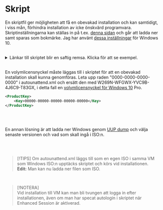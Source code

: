 # Skript  

En skriptfil ger möjligheten att få en obevakad installation och kan samtidigt, i viss mån, förhindra installation av icke önskvärd programvara. Skriptinställningarna kan ställas in på t.ex. [denna sidan](www.https://schneegans.de/windows/unattend-generator/) och går att ladda ner samt sparas som bokmärke. Jag har använt [dessa inställningar](https://schneegans.de/windows/unattend-generator/?LanguageMode=Unattended&UILanguage=en-US&UserLocale=sv-SE&KeyboardLayout=041d%3A0000041d&GeoLocation=221&ProcessorArchitecture=amd64&ComputerNameMode=Random&TimeZoneMode=Implicit&PartitionMode=Unattended&PartitionLayout=GPT&EspSize=300&RecoveryMode=Partition&RecoverySize=1000&WindowsEditionMode=Unattended&WindowsEdition=pro&UserAccountMode=Unattended&AccountName0=Admin&AccountPassword0=password&AccountGroup0=Administrators&AccountName1=&AccountName2=&AccountName3=&AccountName4=&AutoLogonMode=Own&PasswordExpirationMode=Default&LockoutMode=Default&DisableSystemRestore=true&EnableLongPaths=true&HardenSystemDriveAcl=true&AllowPowerShellScripts=true&DisableLastAccess=true&NoAutoRebootWithLoggedOnUsers=true&TurnOffSystemSounds=true&DisableAppSuggestions=true&DisableWidgets=true&WifiMode=Interactive&ExpressSettings=DisableAll&Remove3DViewer=true&RemoveBingSearch=true&RemoveCalculator=true&RemoveCamera=true&RemoveClipchamp=true&RemoveClock=true&RemoveCopilot=true&RemoveCortana=true&RemoveDevHome=true&RemoveFamily=true&RemoveFeedbackHub=true&RemoveGetHelp=true&RemoveInternetExplorer=true&RemoveMailCalendar=true&RemoveMaps=true&RemoveMathInputPanel=true&RemoveNews=true&RemoveNotepadClassic=true&RemoveOneDrive=true&RemoveOneNote=true&RemoveOpenSSHClient=true&RemovePaint=true&RemovePaint3D=true&RemovePeople=true&RemovePhotos=true&RemovePowerAutomate=true&RemovePowerShellISE=true&RemoveQuickAssist=true&RemoveSkype=true&RemoveSnippingTool=true&RemoveSolitaire=true&RemoveStepsRecorder=true&RemoveStickyNotes=true&RemoveTeams=true&RemoveGetStarted=true&RemoveToDo=true&RemoveVoiceRecorder=true&RemoveWeather=true&RemoveWindowsMediaPlayer=true&RemoveZuneMusic=true&RemoveWindowsTerminal=true&RemoveWordPad=true&RemoveXboxApps=true&RemoveYourPhone=true&SystemScript0=&SystemScriptType0=Cmd&SystemScript1=&SystemScriptType1=Ps1&SystemScript2=&SystemScriptType2=Reg&SystemScript3=&SystemScriptType3=Vbs&DefaultUserScript0=&DefaultUserScriptType0=Reg&DefaultUserScript1=&DefaultUserScriptType1=Reg&DefaultUserScript2=&DefaultUserScriptType2=Reg&DefaultUserScript3=&DefaultUserScriptType3=Reg&FirstLogonScript0=&FirstLogonScriptType0=Cmd&FirstLogonScript1=&FirstLogonScriptType1=Ps1&FirstLogonScript2=&FirstLogonScriptType2=Reg&FirstLogonScript3=&FirstLogonScriptType3=Vbs&UserOnceScript0=&UserOnceScriptType0=Cmd&UserOnceScript1=&UserOnceScriptType1=Ps1&UserOnceScript2=&UserOnceScriptType2=Reg&UserOnceScript3=&UserOnceScriptType3=Vbs&WdacMode=Skip) för Windows 10.  

</br>  

<details>

<summary>Länkar till skriptet blir en saftig remsa. Klicka för att se exempel.</summary>

https://schneegans.de/windows/unattend-generator/?LanguageMode=Unattended&UILanguage=en-US&UserLocale=sv-SE&KeyboardLayout=041d%3A0000041d&GeoLocation=221&ProcessorArchitecture=amd64&ComputerNameMode=Random&TimeZoneMode=Implicit&PartitionMode=Unattended&PartitionLayout=GPT&EspSize=300&RecoveryMode=Partition&RecoverySize=1000&WindowsEditionMode=Unattended&WindowsEdition=pro&UserAccountMode=Unattended&AccountName0=Admin&AccountPassword0=password&AccountGroup0=Administrators&AccountName1=&AccountName2=&AccountName3=&AccountName4=&AutoLogonMode=Own&PasswordExpirationMode=Default&LockoutMode=Default&DisableSystemRestore=true&EnableLongPaths=true&HardenSystemDriveAcl=true&AllowPowerShellScripts=true&DisableLastAccess=true&NoAutoRebootWithLoggedOnUsers=true&TurnOffSystemSounds=true&DisableAppSuggestions=true&DisableWidgets=true&WifiMode=Interactive&ExpressSettings=DisableAll&Remove3DViewer=true&RemoveCalculator=true&RemoveCamera=true&RemoveClipchamp=true&RemoveClock=true&RemoveCopilot=true&RemoveCortana=true&RemoveDevHome=true&RemoveFamily=true&RemoveFeedbackHub=true&RemoveGetHelp=true&RemoveInternetExplorer=true&RemoveMailCalendar=true&RemoveMaps=true&RemoveMathInputPanel=true&RemoveNews=true&RemoveNotepadClassic=true&RemoveOneDrive=true&RemoveOneNote=true&RemoveOpenSSHClient=true&RemovePaint=true&RemovePaint3D=true&RemovePeople=true&RemovePhotos=true&RemovePowerAutomate=true&RemovePowerShellISE=true&RemoveQuickAssist=true&RemoveSkype=true&RemoveSnippingTool=true&RemoveSolitaire=true&RemoveStickyNotes=true&RemoveTeams=true&RemoveGetStarted=true&RemoveToDo=true&RemoveVoiceRecorder=true&RemoveWeather=true&RemoveWindowsMediaPlayer=true&RemoveZuneMusic=true&RemoveWindowsTerminal=true&RemoveWordPad=true&RemoveXboxApps=true&RemoveYourPhone=true&SystemScript0=&SystemScriptType0=Cmd&SystemScript1=&SystemScriptType1=Ps1&SystemScript2=&SystemScriptType2=Reg&SystemScript3=&SystemScriptType3=Vbs&DefaultUserScript0=&DefaultUserScriptType0=Reg&DefaultUserScript1=&DefaultUserScriptType1=Reg&DefaultUserScript2=&DefaultUserScriptType2=Reg&DefaultUserScript3=&DefaultUserScriptType3=Reg&FirstLogonScript0=&FirstLogonScriptType0=Cmd&FirstLogonScript1=&FirstLogonScriptType1=Ps1&FirstLogonScript2=&FirstLogonScriptType2=Reg&FirstLogonScript3=&FirstLogonScriptType3=Vbs&UserOnceScript0=&UserOnceScriptType0=Cmd&UserOnceScript1=&UserOnceScriptType1=Ps1&UserOnceScript2=&UserOnceScriptType2=Reg&UserOnceScript3=&UserOnceScriptType3=Vbs&WdacMode=Skip  

</details>  

</br>  

En volymlicensnyckel måste läggas till i skriptet för att en obevakad installation skall kunna genomföras. Leta upp raden "0000-0000-0000-0000" i autounattend.xml och ersätt den med W269N-WFGWX-YVC9B-4J6C9-T83GX, i detta fall en [volymlicensnyckel för Windows 10](https://learn.microsoft.com/en-us/windows-server/get-started/kms-client-activation-keys?tabs=server2025%2Cwindows10ltsc%2Cversion1803%2Cwindows81#windows-11-and-windows-10-semi-annual-channel) Pro.  

````xml  
<ProductKey>
    <Key>00000-00000-00000-00000-00000</Key>
</ProductKey>  
````  

</br>  

</br>  

En annan lösning är att ladda ner Windows genom [UUP dump](https://uupdump.net/) och välja senaste versionen och vad som skall ingå i ISO:n.

</br>  

</br>  

> [!TIPS]
> Om autounattend.xml läggs till som en egen ISO i samma VM som Windows ISO:n upptäcks skriptet och körs vid installationen. __Edit:__ Man kan nu ladda ner filen som ISO.

</br>  

> [!NOTERA]  
> Vid installation till VM kan man bli tvungen att logga in efter installationen, även om man har specat autologin i skriptet när Enhanced Session
> är aktiverad.  
